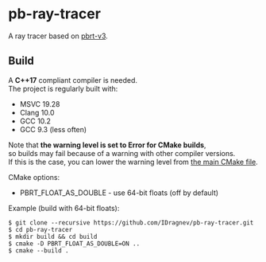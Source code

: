 # pb-ray-tracer
A ray tracer based on [pbrt-v3](http://www.pbr-book.org/3ed-2018/contents.html).

## Build
A **C++17** compliant compiler is needed.  
The project is regularly built with:  
 - MSVC 19.28
 - Clang 10.0
 - GCC 10.2
 - GCC 9.3 (less often)  

Note that **the warning level is set to Error for CMake builds**,  
so builds may fail because of a warning with other compiler versions.  
If this is the case, you can lower the warning level from [the main CMake file](https://github.com/IDragnev/pb-ray-tracer/blob/master/CMakeLists.txt).    

CMake options:
 - PBRT_FLOAT_AS_DOUBLE - use 64-bit floats (off by default)
 
Example (build with 64-bit floats):  
 ```
 $ git clone --recursive https://github.com/IDragnev/pb-ray-tracer.git  
 $ cd pb-ray-tracer  
 $ mkdir build && cd build  
 $ cmake -D PBRT_FLOAT_AS_DOUBLE=ON ..  
 $ cmake --build .  
 ```
